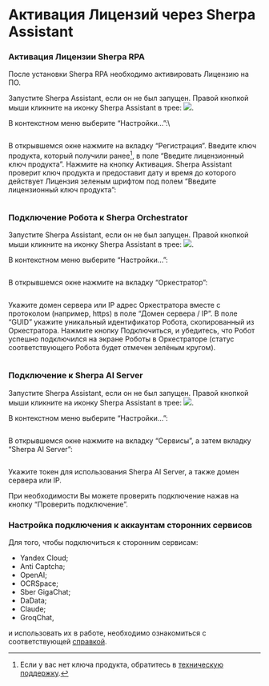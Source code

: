 # Активация Лицензий через Sherpa Assistant

### Активация Лицензии Sherpa RPA <a href="#docs-internal-guid-809b482d-7fff-2bc5-ebbd-725c6b2b347f" id="docs-internal-guid-809b482d-7fff-2bc5-ebbd-725c6b2b347f"></a>

После установки Sherpa RPA необходимо активировать Лицензию на ПО.

Запустите Sherpa Assistant, если он не был запущен. Правой кнопкой мыши кликните на иконку Sherpa Assistant в трее: ![](https://lh7-rt.googleusercontent.com/docsz/AD_4nXfsUMhM7WxI39NnYX2kCW9uxYghDd8mNMncJjnd3P8Gl-OdgF4LhY6OK-IhhKWvaJjII3XM1sMHJWxNV9UQXwQup1r1RNLcMKcjOJzusMv15gBhL-GXmZGVRQur9Mcw71syZdMohw?key=zvmrdAoy5nJ1x_SgTsaWsP-p).

В контекстном меню выберите “Настройки…”:\


<figure><img src="https://lh7-rt.googleusercontent.com/docsz/AD_4nXdhYeowstWkIhEhnpaAvGgGNzgVsK2VTquzpOqhMJ9jkGAGwvYFswbWE16EEITKjkqNyJAIO7kTzns_5LIe0qfFt4K9FuMG0P_faUpHn8R8DnUOojeTR4JV-tsMa9wJx2Dj8yU8EQ?key=zvmrdAoy5nJ1x_SgTsaWsP-p" alt=""><figcaption></figcaption></figure>

В открывшемся окне нажмите на вкладку “Регистрация”. Введите ключ продукта, который получили ранее[^1], в поле “Введите лицензионный ключ продукта”. Нажмите на кнопку Активация. Sherpa Assistant проверит ключ продукта и предоставит дату и время до которого действует Лицензия зеленым шрифтом под полем “Введите лицензионный ключ продукта”:

<figure><img src="https://lh7-rt.googleusercontent.com/docsz/AD_4nXd1ptiV3Od21VSxMiK482vOBGBOMfK1gY_KLF9qc4ndRedB2Td0vdWHf7dhDiuF4ZNu30OjBG9ZYgtIz-gE_Sm_YIoUn1eCv5uDGnMP7m85o_CVzOPdrMS17R-HAD__JgSsvsqT2g?key=zvmrdAoy5nJ1x_SgTsaWsP-p" alt=""><figcaption></figcaption></figure>

### Подключение Робота к Sherpa Orchestrator

Запустите Sherpa Assistant, если он не был запущен. Правой кнопкой мыши кликните на иконку Sherpa Assistant в трее: ![](https://lh7-rt.googleusercontent.com/docsz/AD_4nXfsUMhM7WxI39NnYX2kCW9uxYghDd8mNMncJjnd3P8Gl-OdgF4LhY6OK-IhhKWvaJjII3XM1sMHJWxNV9UQXwQup1r1RNLcMKcjOJzusMv15gBhL-GXmZGVRQur9Mcw71syZdMohw?key=zvmrdAoy5nJ1x_SgTsaWsP-p).

В контекстном меню выберите “Настройки…”:

<figure><img src="https://lh7-rt.googleusercontent.com/docsz/AD_4nXdhYeowstWkIhEhnpaAvGgGNzgVsK2VTquzpOqhMJ9jkGAGwvYFswbWE16EEITKjkqNyJAIO7kTzns_5LIe0qfFt4K9FuMG0P_faUpHn8R8DnUOojeTR4JV-tsMa9wJx2Dj8yU8EQ?key=zvmrdAoy5nJ1x_SgTsaWsP-p" alt=""><figcaption></figcaption></figure>

В открывшемся окне нажмите на вкладку “Оркестратор”:

<figure><img src="https://lh7-rt.googleusercontent.com/docsz/AD_4nXe5Lugwe_cwUr8Eg-dAfrlmBHTcNyhM6hOjpFhzFC3rJadbBMA2Jwu6GNSNUSewMtafAfvql3gPFxYj7O4C6qWnW5JaChsLQGlU_Nzp4Y8ieQ3yukc-ocWH61HYHiyKVWADZWdS4A?key=zvmrdAoy5nJ1x_SgTsaWsP-p" alt=""><figcaption></figcaption></figure>

Укажите домен сервера или IP адрес Оркестратора вместе с протоколом (например, https) в поле “Домен сервера / IP”. В поле “GUID” укажите уникальный идентификатор Робота, скопированный из Оркестратора. Нажмите кнопку Подключиться, и убедитесь, что Робот успешно подключился на экране Роботы в Оркестраторе (статус соответствующего Робота будет отмечен зелёным кругом).&#x20;

<figure><img src="https://lh7-rt.googleusercontent.com/docsz/AD_4nXcbu31fXNQrs7Ug-mu3GMFrUkRtW2JdjBqsQh-nCycHOD1Ya8Mzm0bKhwqC9xp9_xhneb2QA3OyXYnJOxmZRQ0rkKVDXPk6XkO-1z0p0mNMAmtfmYHA9UvS0JWtZEZOtKZH1LnnAw?key=zvmrdAoy5nJ1x_SgTsaWsP-p" alt=""><figcaption></figcaption></figure>

### Подключение к Sherpa AI Server

Запустите Sherpa Assistant, если он не был запущен. Правой кнопкой мыши кликните на иконку Sherpa Assistant в трее: ![](https://lh7-rt.googleusercontent.com/docsz/AD_4nXfsUMhM7WxI39NnYX2kCW9uxYghDd8mNMncJjnd3P8Gl-OdgF4LhY6OK-IhhKWvaJjII3XM1sMHJWxNV9UQXwQup1r1RNLcMKcjOJzusMv15gBhL-GXmZGVRQur9Mcw71syZdMohw?key=zvmrdAoy5nJ1x_SgTsaWsP-p).

В контекстном меню выберите “Настройки…”:

<figure><img src="https://lh7-rt.googleusercontent.com/docsz/AD_4nXdhYeowstWkIhEhnpaAvGgGNzgVsK2VTquzpOqhMJ9jkGAGwvYFswbWE16EEITKjkqNyJAIO7kTzns_5LIe0qfFt4K9FuMG0P_faUpHn8R8DnUOojeTR4JV-tsMa9wJx2Dj8yU8EQ?key=zvmrdAoy5nJ1x_SgTsaWsP-p" alt=""><figcaption></figcaption></figure>

В открывшемся окне нажмите на вкладку “Сервисы”, а затем вкладку\
“Sherpa AI Server”:

<figure><img src="https://lh7-rt.googleusercontent.com/docsz/AD_4nXcpp441hPsgiwwd-RXY-hjGBIMb0-P92QlSp5-BY_tHB5hZV1rP5bxxa7eURRwgemkH0PxExAZKMvWoYAF__DRuAtqlS5Ara4clHYcNVmYoMlyaq59KUARoepwaYy7JpYKDSU3i?key=zvmrdAoy5nJ1x_SgTsaWsP-p" alt=""><figcaption></figcaption></figure>

Укажите токен для использования Sherpa AI Server, а также домен сервера или IP.

При необходимости Вы можете проверить подключение нажав на кнопку “Проверить подключение”.

### Настройка подключения к аккаунтам сторонних сервисов

Для того, чтобы подключиться к сторонним сервисам:

* Yandex Cloud;
* Anti Captcha;
* OpenAI;
* OCRSpace;
* Sber GigaChat;
* DaData;
* Claude;
* GroqChat,

и использовать их в работе, необходимо ознакомиться с соответствующей [справкой](https://docs.sherparpa.ru/sherpa-robot-i-sherpa-assistant/rabota-v-sherpa-assistant/kontekstnoe-menyu-sherpa-assistant/nastroiki/vkladka-servisy).

[^1]: Если у вас нет ключа продукта, обратитесь в [техническую поддержку](https://docs.sherparpa.ru/kontakty).
